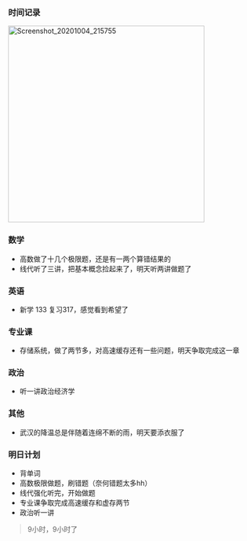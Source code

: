 ### 时间记录

<img src="https://raw.githubusercontent.com/Kong-PR/Typora-picture/master/img/Screenshot_20201004_215755.jpg" alt="Screenshot_20201004_215755" width=400 />

### 数学

- 高数做了十几个极限题，还是有一两个算错结果的
- 线代听了三讲，把基本概念捡起来了，明天听两讲做题了

### 英语

- 新学 133 复习317，感觉看到希望了

### 专业课

- 存储系统，做了两节多，对高速缓存还有一些问题，明天争取完成这一章

### 政治

- 听一讲政治经济学

### 其他

- 武汉的降温总是伴随着连绵不断的雨，明天要添衣服了

### 明日计划

- 背单词
- 高数极限做题，刷错题（奈何错题太多hh）
- 线代强化听完，开始做题
- 专业课争取完成高速缓存和虚存两节
- 政治听一讲

> 9小时，9小时了